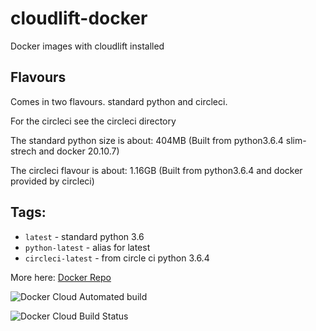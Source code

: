 # cloudlift-docker
Docker images with cloudlift installed


## Flavours
Comes in two flavours. standard python and circleci.

For the circleci see the circleci directory

The standard python size is about: 404MB (Built from python3.6.4 slim-strech and docker 20.10.7)

The circleci flavour is about: 1.16GB (Built from python3.6.4 and docker provided by circleci)


## Tags:
  * `latest` - standard python 3.6
  * `python-latest` - alias for latest
  * `circleci-latest` - from circle ci python 3.6.4
  
More here: [Docker Repo](https://hub.docker.com/r/thulasi503/cloudlift-docker)

![Docker Cloud Automated build](https://img.shields.io/docker/cloud/automated/thulasi503/cloudlift-docker?style=for-the-badge)

![Docker Cloud Build Status](https://img.shields.io/docker/cloud/build/thulasi503/cloudlift-docker?style=for-the-badge)
